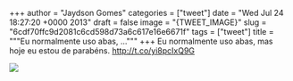 
+++
author = "Jaydson Gomes"
categories = ["tweet"]
date = "Wed Jul 24 18:27:20 +0000 2013"
draft = false
image = "{TWEET_IMAGE}"
slug = "6cdf70ffc9d2081c6cd598d73a6c617e16e6671f"
tags = ["tweet"]
title = """Eu normalmente uso abas, ..."""
+++
Eu normalmente uso abas, mas hoje eu estou de parabéns. http://t.co/yi8pcIxQ9G

![](/images/tweet-media/360103923383693312-BP9YnEPCcAAxnUF.png)